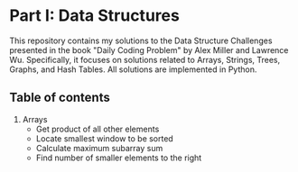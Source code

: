 # Part I: Data Structures

This repository contains my solutions to the Data Structure Challenges presented in the book "Daily Coding Problem" by Alex Miller and Lawrence Wu. Specifically, it focuses on solutions related to Arrays, Strings, Trees, Graphs, and Hash Tables. All solutions are implemented in Python.

## Table of contents
1. Arrays
    - Get product of all other elements
    - Locate smallest window to be sorted
    - Calculate maximum subarray sum
    - Find number of smaller elements to the right